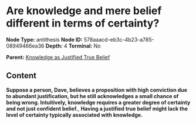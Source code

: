 # Are knowledge and mere belief different in terms of certainty?

**Node Type:** antithesis
**Node ID:** 578aaacd-eb3c-4b23-a785-08949466ea36
**Depth:** 4
**Terminal:** No

**Parent:** [Knowledge as Justified True Belief](knowledge-as-justified-true-belief-synthesis-62a63598-400f-4dfa-a0fa-a27f5f076869.md)

## Content

**Suppose a person, Dave, believes a proposition with high conviction due to abundant justification, but he still acknowledges a small chance of being wrong. Intuitively, knowledge requires a greater degree of certainty and not just confident belief.**, **Having a justified true belief might lack the level of certainty typically associated with knowledge.**
